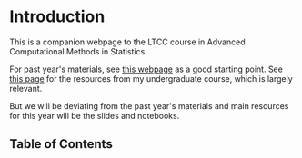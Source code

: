 # Introduction

This is a companion webpage to the LTCC course in Advanced Computational Methods in Statistics.

For past year's materials, see [this webpage](https://github.com/nkantas/LTCC-Advanced-Computational-Methods-in-Statistics) as a good starting point. See [this page](https://akyildiz.me/stochastic-simulation) for the resources from my undergraduate course, which is largely relevant.

But we will be deviating from the past year's materials and main resources for this year will be the slides and notebooks.

## Table of Contents

```{tableofcontents}
```
